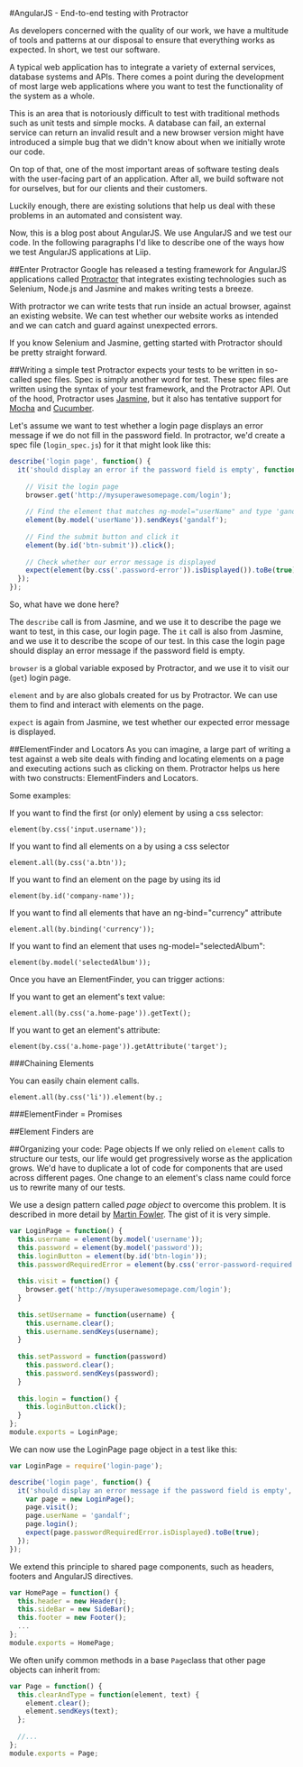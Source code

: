#AngularJS - End-to-end testing with Protractor


As developers concerned with the quality of our work, we have a multitude of tools and patterns at our disposal to ensure that everything works as expected. In short, we test our software.

A typical web application has to integrate a variety of external services, database systems and APIs. There comes a point during the development of most large web applications where you want to test the functionality of the system as a whole. 

This is an area that is notoriously difficult to test with traditional methods such as unit tests and simple
mocks. A database can fail, an external service can return an invalid result and a new browser version might have introduced a simple bug that we didn't know about when we initially wrote our code.

On top of that, one of the most important areas of software testing deals with the user-facing part of an application. After all, we build software not for ourselves, but for our clients and their customers. 

Luckily enough, there are existing solutions that help us deal with these problems in an automated and consistent way.

Now, this is a blog post about AngularJS. We use AngularJS and we test our code. In the following paragraphs I'd like to describe one of the ways how we test AngularJS applications at Liip.

##Enter Protractor
Google has released a testing framework for AngularJS applications called [Protractor](http://angular.github.io/protractor/) that integrates existing technologies such as Selenium, Node.js and Jasmine and makes writing tests a breeze.

With protractor we can write tests that run inside an actual browser, against an existing website. We can test whether our website works as intended and we can catch and guard against unexpected errors.

If you know Selenium and Jasmine, getting started with Protractor should be pretty straight forward.

##Writing a simple test
Protractor expects your tests to be written in so-called spec files. Spec is simply another word for test. These spec files are written using the syntax of your test framework, and the Protractor API. Out of the hood, Protractor uses [Jasmine](http://jasmine.github.io/1.3/introduction.html), but it also has tentative support for [Mocha](http://mochajs.org) and [Cucumber](http://cukes.info).

Let's assume we want to test whether a login page displays an error message if we do not fill in the password field.
In protractor, we'd create a spec file (`login_spec.js`) for it that might look like this:

```javascript
describe('login page', function() {
  it('should display an error if the password field is empty', function() {
  
    // Visit the login page
    browser.get('http://mysuperawesomepage.com/login');
    
    // Find the element that matches ng-model="userName" and type 'gandalf' into it.
    element(by.model('userName')).sendKeys('gandalf');
    
    // Find the submit button and click it
    element(by.id('btn-submit')).click();
    
    // Check whether our error message is displayed
    expect(element(by.css('.password-error')).isDisplayed()).toBe(true);
  });
});
```

So, what have we done here?

The `describe` call is from Jasmine, and we use it to describe the page we want to test, in this case, our login page. The `it` call is also from Jasmine, and we use it to describe the scope of our test. In this case the login page should display an error message if the password field is empty.

`browser` is a global variable exposed by Protractor, and we use it to visit our (`get`) login page.

`element` and `by` are also globals created for us by Protractor. We can use them to find and interact with elements on the page.

`expect` is again from Jasmine, we test whether our expected error message is displayed.
 
##ElementFinder and Locators
As you can imagine, a large part of writing a test against a web site deals with finding and locating elements on a page and executing actions such as clicking on them. Protractor helps us here with two constructs: ElementFinders and Locators.

Some examples:

If you want to find the first (or only) element by using a css selector:

`element(by.css('input.username'));`

If you want to find all elements on a by using a css selector

`element.all(by.css('a.btn'));`

If you want to find an element on the page by using its id

`element(by.id('company-name'));`

If you want to find all elements that have an ng-bind="currency" attribute

`element.all(by.binding('currency'));`

If you want to find an element that uses ng-model="selectedAlbum":

`element(by.model('selectedAlbum'));`

Once you have an ElementFinder, you can trigger actions:

If you want to get an element's text value:

`element.all(by.css('a.home-page')).getText();`

If you want to get an element's attribute:

`element(by.css('a.home-page')).getAttribute('target');`

###Chaining Elements

You can easily chain element calls.

`element.all(by.css('li')).element(by.;`

###ElementFinder = Promises

##Element Finders are
 
##Organizing your code: Page objects
If we only relied on `element` calls to structure our tests, our life would get progressively worse as the application grows. We'd have to duplicate a lot of code for components that are used across different pages. One change to an element's class name could force us to rewrite many of our tests.

We use a design pattern called *page object* to overcome this problem. It is described in more detail by [Martin Fowler](http://martinfowler.com/bliki/PageObject.html). The gist of it is very simple.


```javascript
var LoginPage = function() {
  this.username = element(by.model('username'));
  this.password = element(by.model('password'));
  this.loginButton = element(by.id('btn-login'));
  this.passwordRequiredError = element(by.css('error-password-required'));
    
  this.visit = function() {
    browser.get('http://mysuperawesomepage.com/login');
  }
    
  this.setUsername = function(username) {
    this.username.clear();
    this.username.sendKeys(username);
  }
    
  this.setPassword = function(password)
    this.password.clear();
    this.password.sendKeys(password);
  }
    
  this.login = function() {
    this.loginButton.click();
  }
};
module.exports = LoginPage;

```
We can now use the LoginPage page object in a test like this:
 
```javascript
var LoginPage = require('login-page');

describe('login page', function() {
  it('should display an error message if the password field is empty', function() {
    var page = new LoginPage();
    page.visit();
    page.userName = 'gandalf';
    page.login();
    expect(page.passwordRequiredError.isDisplayed).toBe(true);
  });
});  
```
 
We extend this principle to shared page components, such as headers, footers and AngularJS directives. 

```javascript
var HomePage = function() {
  this.header = new Header();
  this.sideBar = new SideBar();
  this.footer = new Footer();
  ...
};
module.exports = HomePage;
```

We often unify common methods in a base `Page`class that other page objects can inherit from:

```javascript
var Page = function() {
  this.clearAndType = function(element, text) {
    element.clear();
    element.sendKeys(text);
  };
  
  //...
};  
module.exports = Page;
```

